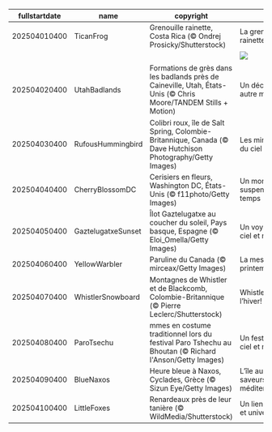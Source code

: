 |fullstartdate|name|copyright|title|image|
|--|--|--|--|--|
202504010400|TicanFrog|Grenouille rainette, Costa Rica (© Ondrej Prosicky/Shutterstock)|La grenouille rainette|![](/fr-CA/2025/04/202504010400TicanFrog.jpg)|
||||![](/fr-CA/2025/04/.jpg)|
202504020400|UtahBadlands|Formations de grès dans les badlands près de Caineville, Utah, États-Unis (© Chris Moore/TANDEM Stills + Motion)|Un décor d’un autre monde|![](/fr-CA/2025/04/202504020400UtahBadlands.jpg)|
202504030400|RufousHummingbird|Colibri roux, île de Salt Spring, Colombie-Britannique, Canada (© Dave Hutchison Photography/Getty Images)|Les mini-athlètes du ciel|![](/fr-CA/2025/04/202504030400RufousHummingbird.jpg)|
202504040400|CherryBlossomDC|Cerisiers en fleurs, Washington DC, États-Unis (© f11photo/Getty Images)|Un moment suspendu dans le temps|![](/fr-CA/2025/04/202504040400CherryBlossomDC.jpg)|
202504050400|GaztelugatxeSunset|Îlot Gaztelugatxe au coucher du soleil, Pays basque, Espagne (© Eloi_Omella/Getty Images)|Un voyage entre ciel et mer|![](/fr-CA/2025/04/202504050400GaztelugatxeSunset.jpg)|
202504060400|YellowWarbler|Paruline du Canada (© mirceax/Getty Images)|La messagère du printemps|![](/fr-CA/2025/04/202504060400YellowWarbler.jpg)|
202504070400|WhistlerSnowboard|Montagnes de Whistler et de Blackcomb, Colombie-Britannique (© Pierre Leclerc/Shutterstock)|Whistler fête l’hiver!|![](/fr-CA/2025/04/202504070400WhistlerSnowboard.jpg)|
202504080400|ParoTsechu|mmes en costume traditionnel lors du festival Paro Tshechu au Bhoutan (© Richard I'Anson/Getty Images)|Un festival entre ciel et montagne|![](/fr-CA/2025/04/202504080400ParoTsechu.jpg)|
202504090400|BlueNaxos|Heure bleue à Naxos, Cyclades, Grèce (© Sizun Eye/Getty Images)|L’île aux mille saveurs méditerranéennes|![](/fr-CA/2025/04/202504090400BlueNaxos.jpg)|
202504100400|LittleFoxes|Renardeaux près de leur tanière (© WildMedia/Shutterstock)|Un lien fraternel et universel|![](/fr-CA/2025/04/202504100400LittleFoxes.jpg)|
